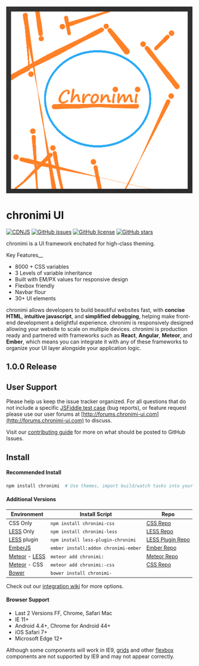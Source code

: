 ![chronimi](https://github.com/Cryptix720/Chronimi/blob/master/chronimi.png)

# chronimi UI

[![CDNJS](https://img.shields.io/badge/Chronimi-1.0.0-yellowgreen.svg)](https://cdnjs.com/libraries/chronimi/)
[![GitHub issues](https://img.shields.io/github/issues/Cryptix720/Chronimi.svg)](https://github.com/Cryptix720/Chronimi/issues)
[![GitHub license](https://img.shields.io/badge/license-MIT-blue.svg)](https://raw.githubusercontent.com/Cryptix720/Chronimi/master/LICENSE)
[![GitHub stars](https://img.shields.io/github/stars/Cryptix720/Chronimi.svg)](https://github.com/Cryptix720/Chronimi/stargazers)

chronimi is a UI framework enchated for high-class theming.

Key Features__

* 8000 + CSS variables
* 3 Levels of variable inheritance
* Built with EM/PX values for responsive design
* Flexbox friendly
* Navbar flour
* 30+ UI elements


chronimi allows developers to build beautiful websites fast, with **concise HTML**, **intuitive javascript**, and **simplified debugging**, helping make front-end development a delightful experience. chronimi is responsively designed allowing your website to scale on multiple devices. chronimi is production ready and partnered with frameworks such as **React**, **Angular**, **Meteor**, and **Ember**, which means you can integrate it with any of these frameworks to organize your UI layer alongside your application logic.

## 1.0.0 Release



## User Support

Please help us keep the issue tracker organized. For all questions that do not include a specific [JSFiddle test case](https://jsfiddle.net/ca0rovs3/) (bug reports), or feature request please use our user forums at [http://forums.chronimi-ui.com](http://forums.chronimi-ui.com) to discuss.

Visit our [contributing guide](https://github.com/chronimi/blob/master/CONTRIBUTING.md) for more on what should be posted to GitHub Issues.

## Install

#### Recommended Install
```bash
npm install chronimi  # Use themes, import build/watch tasks into your own gulpfile.
```


#### Additional Versions

Environment | Install Script | Repo
--- | --- | --- |
CSS Only | `npm install chronimi-css` | [CSS Repo](https://github.com/Cryptix720/Chronimi/tree/master/distro/chronimi.css)
[LESS](https://github.com/less/less.js/) Only | `npm install chronimi-less` | [LESS Repo](https://github.com/chronimi/chronimi-LESS)
[LESS](https://github.com/less/less.js/) plugin | `npm install less-plugin-chronimi` | [LESS Plugin Repo](https://github.com/bassjobsen/less-plugin-chronimi/)
[EmberJS](http://emberjs.com/) | `ember install:addon chronimi-ember` | [Ember Repo](https://github.com/chronimi-Org/chronimi-Ember)
|[Meteor](https://www.meteor.com/) - [LESS](https://github.com/less/less.js/) | `meteor add chronimi:` | [Meteor Repo](https://github.com/chronimi-Meteor) |
|[Meteor](https://www.meteor.com/) - CSS | `meteor add chronimi:-css` | [CSS Repo](https://github.com/Cryptix720/Chronimi/tree/master/distro/chronimi.min.css) |
[Bower](http://bower.io/) | `bower install chronimi-` |

Check out our [integration wiki](https://github.com/chronimi-ui/wiki/Integration) for more options.

#### Browser Support

* Last 2 Versions FF, Chrome, Safari Mac
* IE 11+
* Android 4.4+, Chrome for Android 44+
* iOS Safari 7+
* Microsoft Edge 12+

Although some components will work in IE9, [grids](http://chronimi-ui.com/collections/grid.html) and other [flexbox](https://developer.mozilla.org/en-US/docs/Web/Guide/CSS/Flexible_boxes) components are not supported by IE9 and may not appear correctly.



